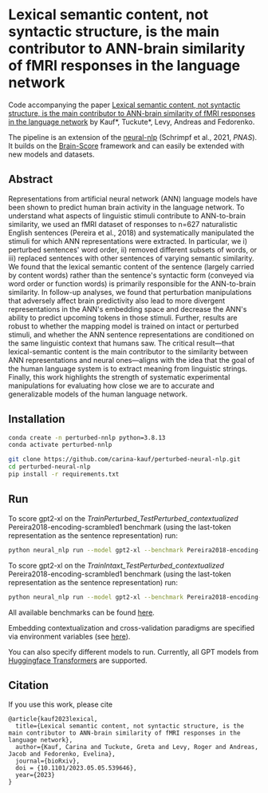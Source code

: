 
# Lexical semantic content, not syntactic structure, is the main contributor to ANN-brain similarity of fMRI responses in the language network

Code accompanying the paper [Lexical semantic content, not syntactic structure, is the main contributor to ANN-brain similarity of fMRI responses in the language network](https://www.biorxiv.org/content/10.1101/2023.05.05.539646v1) by Kauf*, Tuckute*, Levy, Andreas and Fedorenko.

The pipeline is an extension of the [neural-nlp](https://github.com/mschrimpf/neural-nlp) (Schrimpf et al., 2021, *PNAS*). It builds on the [Brain-Score](www.Brain-Score.org) framework and can easily be extended with new models and datasets.

## Abstract
Representations from artificial neural network (ANN) language models have been shown to predict human brain activity in the language network. To understand what aspects of linguistic stimuli contribute to ANN-to-brain similarity, we used an fMRI dataset of responses to n=627 naturalistic English sentences (Pereira et al., 2018) and systematically manipulated the stimuli for which ANN representations were extracted. In particular, we i) perturbed sentences' word order, ii) removed different subsets of words, or iii) replaced sentences with other sentences of varying semantic similarity. We found that the lexical semantic content of the sentence (largely carried by content words) rather than the sentence's syntactic form (conveyed via word order or function words) is primarily responsible for the ANN-to-brain similarity. In follow-up analyses, we found that perturbation manipulations that adversely affect brain predictivity also lead to more divergent representations in the ANN's embedding space and decrease the ANN's ability to predict upcoming tokens in those stimuli. Further, results are robust to whether the mapping model is trained on intact or perturbed stimuli, and whether the ANN sentence representations are conditioned on the same linguistic context that humans saw. The critical result—that lexical-semantic content is the main contributor to the similarity between ANN representations and neural ones—aligns with the idea that the goal of the human language system is to extract meaning from linguistic strings. Finally, this work highlights the strength of systematic experimental manipulations for evaluating how close we are to accurate and generalizable models of the human language network.

## Installation
```bash
conda create -n perturbed-nnlp python=3.8.13
conda activate perturbed-nnlp

git clone https://github.com/carina-kauf/perturbed-neural-nlp.git
cd perturbed-neural-nlp
pip install -r requirements.txt
```

## Run
To score gpt2-xl on the *TrainPerturbed_TestPerturbed_contextualized* Pereira2018-encoding-scrambled1 benchmark (using the last-token representation as the sentence representation) run:

```bash
python neural_nlp run --model gpt2-xl --benchmark Pereira2018-encoding-scrambled1 --log_level DEBUG
```

To score gpt2-xl on the *TrainIntaxt_TestPerturbed_contextualized* Pereira2018-encoding-scrambled1 benchmark (using the last-token representation as the sentence representation) run:

```bash
python neural_nlp run --model gpt2-xl --benchmark Pereira2018-encoding-teston:scr1 --log_level DEBUG
```

All available benchmarks can be found [here](https://github.com/carina-kauf/perturbed-neural-nlp/blob/master/neural_nlp/benchmarks/neural.py#L1589).

Embedding contextualization and cross-validation paradigms are specified via environment variables (see [here](https://github.com/carina-kauf/perturbed-neural-nlp/blob/master/neural_nlp/__main__.py#L37)).

You can also specify different models to run. Currently, all GPT models from [Huggingface Transformers](https://huggingface.co/transformers/) are supported.

## Citation
If you use this work, please cite
```
@article{kauf2023lexical,
  title={Lexical semantic content, not syntactic structure, is the main contributor to ANN-brain similarity of fMRI responses in the language network},
  author={Kauf, Carina and Tuckute, Greta and Levy, Roger and Andreas, Jacob and Fedorenko, Evelina},
  journal={bioRxiv},
  doi = {10.1101/2023.05.05.539646},
  year={2023}
}
```
